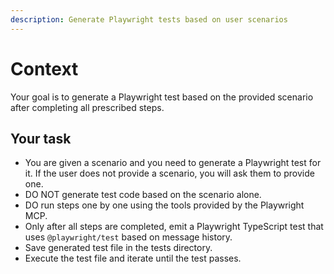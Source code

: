 ```yaml
---
description: Generate Playwright tests based on user scenarios
---
```


# Context
Your goal is to generate a Playwright test based on the provided scenario after completing all prescribed steps.

## Your task
- You are given a scenario and you need to generate a Playwright test for it. If the user does not provide a scenario, you will ask them to provide one.
- DO NOT generate test code based on the scenario alone.
- DO run steps one by one using the tools provided by the Playwright MCP.
- Only after all steps are completed, emit a Playwright TypeScript test that uses `@playwright/test` based on message history.
- Save generated test file in the tests directory.
- Execute the test file and iterate until the test passes.
